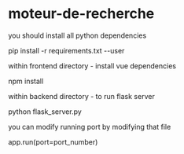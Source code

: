 # moteur-de-recherche

you should install all python dependencies

pip install -r requirements.txt --user

within frontend directory - install vue dependencies

npm install

within backend directory - to run flask server

python flask_server.py

you can modify running port by modifying that file

app.run(port=port_number)
